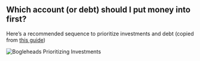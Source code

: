 ## Which account (or debt) should I put money into first?
Here’s a recommended sequence to prioritize investments and debt (copied from [this guide](https://www.bogleheads.org/wiki/Prioritizing_investments))

![Bogleheads Prioritizing Investments](https://www.bogleheads.org/w/images/thumb/7/75/Prioritizing_investments.svg/1024px-Prioritizing_investments.svg.png?20210716043136)

